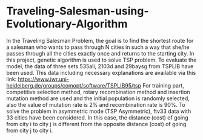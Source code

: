 # Traveling-Salesman-using-Evolutionary-Algorithm
In the Traveling Salesman Problem, the goal is to find the shortest route for a salesman who wants to pass through N cities in such a way that she/he passes through all the cities exactly once and returns to the starting city. In this project, genetic algorithm is used to solve TSP problem.
To evaluate the model, the data of three sets 535ali, 2103d and 29baysg from TSPLIB have been used. This data including necessary explanations are available via this link: https://www.iwr.uni-heidelberg.de/groups/comopt/software/TSPLIB95/tsp
For training part, competitive selection method, rotary recombination method and insertion mutation method are used and the initial population is randomly selected, also the value of mutation rate is 2% and recombination rate is 90%.
To solve the problem in asymmetric mode (TSP Asymmetric), ftv33 data with 33 cities have been considered. In this case, the distance (cost) of going from city i to city j is different from the opposite distance (cost) of going from city j to city i.
